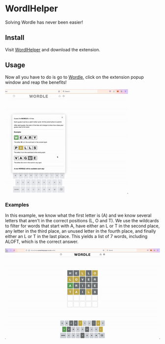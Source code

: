 # WordlHelper

Solving Wordle has never been easier!

## Install

Visit [WordlHelper](https://addons.mozilla.org/en-US/firefox/addon/wordlhelper/) and download the extension.

## Usage

Now all you have to do is go to [Wordle](https://www.powerlanguage.co.uk/wordle/), click on the extension popup window and reap the benefits!

<img src="wordlhelper-open-extension.gif" width="400"/>

### Examples

In this example, we know what the first letter is (A) and we know several letters that aren't in the correct positions (L, O and T).
We use the wildcards to filter for words that start with A, have either an L or T in the second place, any letter in the third place, an unused letter in the fourth place, and finally either an L or T in the last place.
This yields a list of 7 words, including ALOFT, which is the correct answer.

<img src="wordlhelper-example.gif"/>